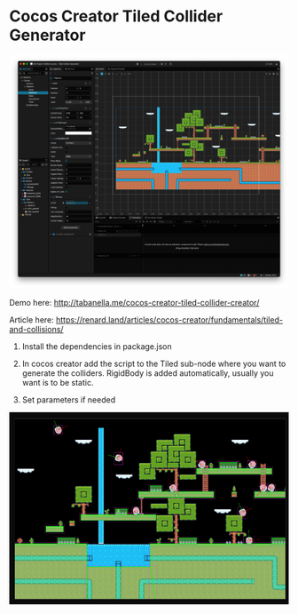 # Cocos Creator Tiled Collider Generator

![preview](./assets/Screenshots/cocos.png)

Demo here: http://tabanella.me/cocos-creator-tiled-collider-creator/

Article here: https://renard.land/articles/cocos-creator/fundamentals/tiled-and-collisions/

1. Install the dependencies in package.json

2. In cocos creator add the script to the Tiled sub-node where you want to generate the colliders. RigidBody is added automatically, usually you want is to be static.

3. Set parameters if needed

![preview](./assets/Screenshots/browser.png)
